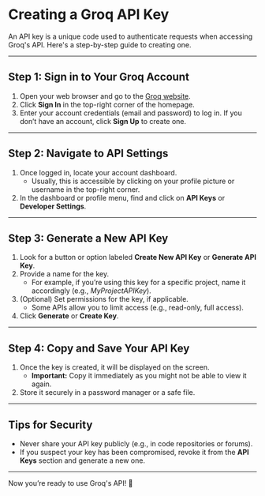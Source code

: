 
# Creating a Groq API Key

An API key is a unique code used to authenticate requests when accessing Groq's API. Here's a step-by-step guide to creating one.

---

## Step 1: Sign in to Your Groq Account
1. Open your web browser and go to the [Groq website](https://www.groq.com).
2. Click **Sign In** in the top-right corner of the homepage.
3. Enter your account credentials (email and password) to log in. If you don’t have an account, click **Sign Up** to create one.

---

## Step 2: Navigate to API Settings
1. Once logged in, locate your account dashboard.  
   - Usually, this is accessible by clicking on your profile picture or username in the top-right corner.
2. In the dashboard or profile menu, find and click on **API Keys** or **Developer Settings**.

---

## Step 3: Generate a New API Key
1. Look for a button or option labeled **Create New API Key** or **Generate API Key**.
2. Provide a name for the key.  
   - For example, if you’re using this key for a specific project, name it accordingly (e.g., *MyProjectAPIKey*).  
3. (Optional) Set permissions for the key, if applicable.  
   - Some APIs allow you to limit access (e.g., read-only, full access).  
4. Click **Generate** or **Create Key**.

---

## Step 4: Copy and Save Your API Key
1. Once the key is created, it will be displayed on the screen.  
   - **Important:** Copy it immediately as you might not be able to view it again.  
2. Store it securely in a password manager or a safe file.

---

## Tips for Security
- Never share your API key publicly (e.g., in code repositories or forums).  
- If you suspect your key has been compromised, revoke it from the **API Keys** section and generate a new one.

---

Now you’re ready to use Groq's API! 🎉
